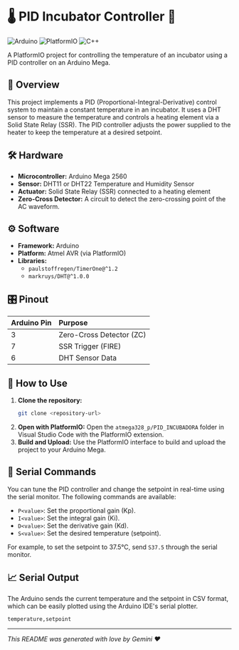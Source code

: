 # 🌡️ PID Incubator Controller 🐣

![Arduino](https://img.shields.io/badge/Arduino-00979D?style=for-the-badge&logo=arduino&logoColor=white)
![PlatformIO](https://img.shields.io/badge/PlatformIO-FF7F00?style=for-the-badge&logo=platformio&logoColor=white)
![C++](https://img.shields.io/badge/C%2B%2B-00599C?style=for-the-badge&logo=c%2B%2B&logoColor=white)

A PlatformIO project for controlling the temperature of an incubator using a PID controller on an Arduino Mega.

## 📖 Overview

This project implements a PID (Proportional-Integral-Derivative) control system to maintain a constant temperature in an incubator. It uses a DHT sensor to measure the temperature and controls a heating element via a Solid State Relay (SSR). The PID controller adjusts the power supplied to the heater to keep the temperature at a desired setpoint.

## 🛠️ Hardware

*   **Microcontroller:** Arduino Mega 2560
*   **Sensor:** DHT11 or DHT22 Temperature and Humidity Sensor
*   **Actuator:** Solid State Relay (SSR) connected to a heating element
*   **Zero-Cross Detector:** A circuit to detect the zero-crossing point of the AC waveform.

## ⚙️ Software

*   **Framework:** Arduino
*   **Platform:** Atmel AVR (via PlatformIO)
*   **Libraries:**
    *   `paulstoffregen/TimerOne@^1.2`
    *   `markruys/DHT@^1.0.0`

## 🎛️ Pinout

| Arduino Pin | Purpose                  |
| :---------- | :----------------------- |
| 3           | Zero-Cross Detector (ZC) |
| 7           | SSR Trigger (FIRE)       |
| 6           | DHT Sensor Data          |

## 🚀 How to Use

1.  **Clone the repository:**
    ```bash
    git clone <repository-url>
    ```
2.  **Open with PlatformIO:**
    Open the `atmega328_p/PID_INCUBADORA` folder in Visual Studio Code with the PlatformIO extension.
3.  **Build and Upload:**
    Use the PlatformIO interface to build and upload the project to your Arduino Mega.

## 💬 Serial Commands

You can tune the PID controller and change the setpoint in real-time using the serial monitor. The following commands are available:

*   `P<value>`: Set the proportional gain (Kp).
*   `I<value>`: Set the integral gain (Ki).
*   `D<value>`: Set the derivative gain (Kd).
*   `S<value>`: Set the desired temperature (setpoint).

For example, to set the setpoint to 37.5°C, send `S37.5` through the serial monitor.

## 📈 Serial Output

The Arduino sends the current temperature and the setpoint in CSV format, which can be easily plotted using the Arduino IDE's serial plotter.

`temperature,setpoint`

---

*This README was generated with love by Gemini ❤️*
